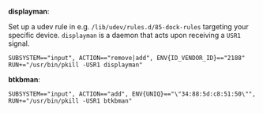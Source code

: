 **displayman**:

Set up a udev rule in e.g. `/lib/udev/rules.d/85-dock-rules` targeting your specific device.
`displayman` is a daemon that acts upon receiving a `USR1` signal.

```
SUBSYSTEM=="input", ACTION=="remove|add", ENV{ID_VENDOR_ID}=="2188" RUN+="/usr/bin/pkill -USR1 displayman"
```

**btkbman**:

```
SUBSYSTEM=="input", ACTION=="add", ENV{UNIQ}=="\"34:88:5d:c8:51:50\"", RUN+="/usr/bin/pkill -USR1 btkbman"
```
